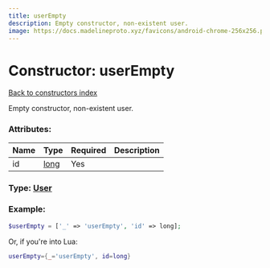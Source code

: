 ```yaml
---
title: userEmpty
description: Empty constructor, non-existent user.
image: https://docs.madelineproto.xyz/favicons/android-chrome-256x256.png
---
```

# Constructor: userEmpty  
[Back to constructors index](index.md)



Empty constructor, non-existent user.

### Attributes:

| Name     |    Type       | Required | Description |
|----------|---------------|----------|-------------|
|id|[long](../types/long.md) | Yes|



### Type: [User](../types/User.md)


### Example:

```php
$userEmpty = ['_' => 'userEmpty', 'id' => long];
```  


Or, if you're into Lua:

```lua
userEmpty={_='userEmpty', id=long}

```


